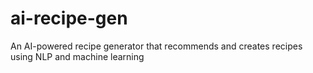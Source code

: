 # ai-recipe-gen
An AI-powered recipe generator that recommends and creates recipes using NLP and machine learning
